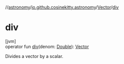 //[astronomy](../../../index.md)/[io.github.cosinekitty.astronomy](../index.md)/[Vector](index.md)/[div](div.md)

# div

[jvm]\
operator fun [div](div.md)(denom: [Double](https://kotlinlang.org/api/latest/jvm/stdlib/kotlin/-double/index.html)): [Vector](index.md)

Divides a vector by a scalar.
